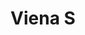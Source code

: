 ---
title: Viena S
date: 
draft: false

# descripcion
description : Aro de plata con piedra cubic

materials: Plata 925

color: Multicolor

dimensions: 0,8cm

code: 01-16-0299

type: "Aros"

categories: []

price: $8.710,00

price_eftvo: $7.400,00

# Images
# first image will be shown in the product page
images:
  # - image: "images/path_to_image"
  # La ubicacion de las imagenes es imagenes/Aros/Aros.Cubic/01-16-0299-viena-s
  - image: "./images/aros/cubic/01-16-0299-flor-mediana_a.JPG"
  - image: "./images/aros/cubic/01-16-0299-flor-mediana_b.JPG"
---